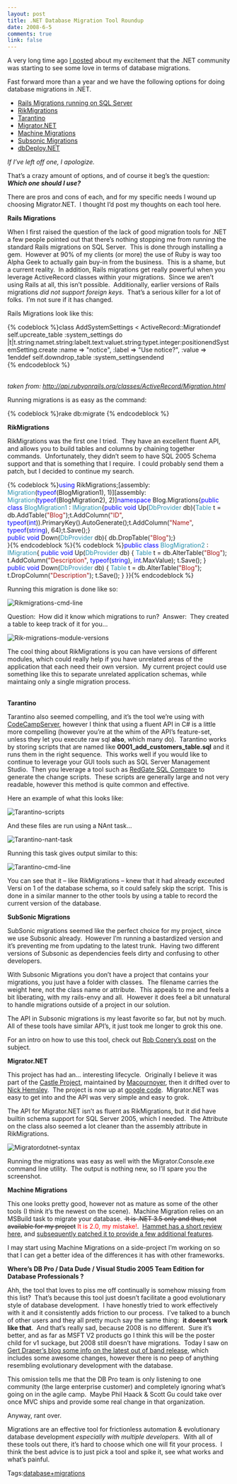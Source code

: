 ```yaml
--- 
layout: post
title: .NET Database Migration Tool Roundup
date: 2008-6-5
comments: true
link: false
---
```

<p>A very long time ago <a href="http://www.flux88.com/DatabaseMigrationsForNET.aspx" target="_blank">I posted</a> about my excitement that the .NET community was starting to see some love in terms of database migrations.</p><p>Fast forward more than a year and we have the following options for doing database migrations in .NET.</p><ul><li><a href="http://wiki.rubyonrails.org/rails/pages/HowtoConnectToMicrosoftSQLServer" target="_blank">Rails Migrations running on SQL Server</a></li><li><a href="http://www.rikware.com/RikMigrations.html" target="_blank">RikMigrations</a></li><li><a href="http://code.google.com/p/tarantino/" target="_blank">Tarantino</a></li><li><a href="http://code.google.com/p/migratordotnet/" target="_blank">Migrator.NET</a></li><li><a href="http://blog.eleutian.com/2008/04/25/AFirstLookAtMachineMigrations.aspx" target="_blank">Machine Migrations</a><a href="http://blog.eleutian.com/2008/04/25/AFirstLookAtMachineMigrations.aspx" target="_blank"></a></li><li><a href="http://blog.wekeroad.com/2007/10/03/subsonic-migrate-me/" target="_blank">Subsonic Migrations</a></li><li><a href="http://dbdeploy.com/2007/09/25/dbdeploynet-v10-officially-released/" target="_blank">dbDeploy.NET</a></li></ul><p><em>If I’ve left off one, I apologize.</em></p><p>That’s a crazy amount of options, and of course it beg’s the question: <strong><em>Which one should I use?</em></strong></p><p>There are pros and cons of each, and for my specific needs I wound up choosing Migrator.NET.&nbsp; I thought I’d post my thoughts on each tool here.</p><p><strong>Rails Migrations</strong></p><p>When I first raised the question of the lack of good migration tools for .NET a few people pointed out that there’s nothing stopping me from running the standard Rails migrations on SQL Server.&nbsp; This is done through installing a gem.&nbsp; However at 90% of my clients (or more) the use of Ruby is way too Alpha Geek to actually gain buy-in from the business.&nbsp; This is a shame, but a current reality.&nbsp; In addition, Rails migrations get really powerful when you leverage ActiveRecord classes within your migrations.&nbsp; Since we aren’t using Rails at all, this isn’t possible.&nbsp; Additionally, earlier versions of Rails migrations <em>did not support foreign keys</em>.&nbsp; That’s a serious killer for a lot of folks.&nbsp; I’m not sure if it has changed.</p><p>Rails Migrations look like this:</p>{% codeblock %}class AddSystemSettings &lt; ActiveRecord::Migrationdef self.upcreate_table :system_settings do |t|t.string:namet.string:labelt.text:valuet.string:typet.integer:positionendSystemSetting.create :name =&gt; "notice", :label =&gt; "Use notice?", :value =&gt; 1enddef self.downdrop_table :system_settingsendend<br>{% endcodeblock %}<p><br><em>taken from: <a href="http://api.rubyonrails.org/classes/ActiveRecord/Migration.html">http://api.rubyonrails.org/classes/ActiveRecord/Migration.html</a></em> </p><p>Running migrations is as easy as the command: </p>{% codeblock %}rake db:migrate&nbsp;{% endcodeblock %}<p><strong>RikMigrations</strong></p><p>RikMigrations was the first one I tried.&nbsp; They have an excellent fluent API, and allows you to build tables and columns by chaining together commands.&nbsp; Unfortunately, they didn’t seem to have SQL 2005 Schema support and that is something that I require.&nbsp; I could probably send them a patch, but I decided to continue my search.</p>{% codeblock %}<span style="color: blue;">using </span>RikMigrations;[assembly: <span style="color: rgb(43, 145, 175);">Migration</span>(<span style="color: blue;">typeof</span>(BlogMigration1), 1)][assembly: <span style="color: rgb(43, 145, 175);">Migration</span>(<span style="color: blue;">typeof</span>(BlogMigration2), 2)]<span style="color: blue;">namespace </span>Blog.Migrations{<span style="color: blue;">public class </span><span style="color: rgb(43, 145, 175);">BlogMigration1 </span>: <span style="color: rgb(43, 145, 175);">IMigration</span>{<span style="color: blue;"></span><span style="color: blue;">public void </span>Up(<span style="color: rgb(43, 145, 175);">DbProvider </span>db){<span style="color: rgb(43, 145, 175);">Table </span>t = db.AddTable(<span style="color: rgb(163, 21, 21);">"Blog"</span>);t.AddColumn(<span style="color: rgb(163, 21, 21);">"ID"</span>, <span style="color: blue;">typeof</span>(<span style="color: blue;">int</span>)).PrimaryKey().AutoGenerate();t.AddColumn(<span style="color: rgb(163, 21, 21);">"Name"</span>, <span style="color: blue;">typeof</span>(<span style="color: blue;">string</span>), 64);t.Save();}<span style="color: blue;"><br></span><span style="color: blue;">public void </span>Down(<span style="color: rgb(43, 145, 175);">DbProvider </span>db){ db.DropTable(<span style="color: rgb(163, 21, 21);">"Blog"</span>);}<br>}<span style="color: blue;"></span>{% endcodeblock %}{% codeblock %}<span style="color: blue;">public class </span><span style="color: rgb(43, 145, 175);">BlogMigration2 </span>: <span style="color: rgb(43, 145, 175);">IMigration</span>{<span style="color: blue;"></span><span style="color: blue;"> public void </span>Up(<span style="color: rgb(43, 145, 175);">DbProvider </span>db) {<span style="color: rgb(43, 145, 175);"> Table </span>t = db.AlterTable(<span style="color: rgb(163, 21, 21);">"Blog"</span>); t.AddColumn(<span style="color: rgb(163, 21, 21);">"Description"</span>, <span style="color: blue;">typeof</span>(<span style="color: blue;">string</span>), <span style="color: blue;">int</span>.MaxValue); t.Save(); }<span style="color: blue;"> <br> public void </span>Down(<span style="color: rgb(43, 145, 175);">DbProvider </span>db) {<span style="color: rgb(43, 145, 175);"> Table </span>t = db.AlterTable(<span style="color: rgb(163, 21, 21);">"Blog"</span>); t.DropColumn(<span style="color: rgb(163, 21, 21);">"Description"</span>); t.Save(); }<font color="#0000ff"> </font>}}{% endcodeblock %}<p>Running this migration is done like so:</p><p><img src="/images/rikmigrations_2Dcmd_2Dline_small_.jpg" alt="Rikmigrations-cmd-line"  border="0" /></p><p>Question:&nbsp; How did it know which migrations to run?&nbsp; Answer:&nbsp; They created a table to keep track of it for you…</p><p><img src="/images/rik_2Dmigrations_2Dmodule_2Dversions_small_.jpg" alt="Rik-migrations-module-versions"  border="0" /></p><p>The cool thing about RikMigrations is you can have versions of different modules, which could really help if you have unrelated areas of the application that each need their own version.&nbsp; My current project could use something like this to separate unrelated application schemas, while maintaing only a single migration process.</p><p><br><strong>Tarantino</strong></p><p>Tarantino also seemed compelling, and it’s the tool we’re using with <a href="http://codecampserver.org/" target="_blank">CodeCampServer</a>, however I think that using a fluent API in C# is a little more compelling (however you’re at the whim of the API’s feature-set, unless they let you execute raw sql <strong>also</strong>, which many do).&nbsp; Tarantino works by storing scripts that are named like&nbsp;<strong>0001_add_customers_table.sql</strong> and it runs them in the right sequence.&nbsp; This works well if you would like to continue to leverage your GUI tools such as SQL Server Management Studio.&nbsp; Then you leverage a tool such as <a href="http://www.red-gate.com/" target="_blank">RedGate SQL Compare</a>&nbsp;to generate the change scripts.&nbsp; These scripts are generally large and not very readable, however this method is quite common and effective.</p><p>Here an example of what this looks like:</p><p><img src="/images/tarantino_2Dscripts_small_.jpg" alt="Tarantino-scripts"  border="0" /></p><p>And these files are run using a NAnt task…</p><p><img src="/images/tarantino_2Dnant_2Dtask_small_.jpg" alt="Tarantino-nant-task"  border="0" /></p><p>Running this task gives output similar to this:</p><p><img src="/images/tarantino_2Dcmd_2Dline_small_.jpg" alt="Tarantino-cmd-line"  border="0" /></p><p>You can see that it – like RikMigrations – knew that it had already exceuted Versi
on 1 of the database schema, so it could safely skip the script.&nbsp; This is done in a similar manner to the other tools by using a table to record the current version of the database.</p><p><strong>SubSonic Migrations</strong></p><p>SubSonic migrations seemed like the perfect choice for my project, since we use Subsonic already.&nbsp; However I’m running a bastardized version and it’s preventing me from updating to the latest trunk.&nbsp; Having two different versions of Subsonic as dependencies feels dirty and confusing to other developers.</p><p>With Subsonic Migrations you don’t have a project that contains your migrations, you just have a folder with classes.&nbsp; The filename carries the weight here, not the class name or attribute.&nbsp; This appeals to me and feels a bit liberating, with my rails-envy and all.&nbsp; However it does feel a bit unnatural to handle migrations outside of a project in our solution.</p><p>The API in Subsonic migrations is my least favorite so far, but not by much.&nbsp; All of these tools have similar API’s, it just took me longer to grok this one.</p><p>For an intro on how to use this tool, check out <a href="http://blog.wekeroad.com/2007/10/03/subsonic-migrate-me/" target="_blank">Rob Conery’s post</a> on the subject.</p><p><strong>Migrator.NET</strong></p><p>This project has had an… interesting lifecycle.&nbsp; Originally I believe it was part of the <a href="http://castleproject.org/" target="_blank">Castle Project</a>, maintained by <a href="http://macournoyer.wordpress.com/2007/09/18/the-migrations-for-net-project-is-not-dead-yet/" target="_blank">Macournoyer</a>, then it drifted over to <a href="http://monkeyb.wordpress.com/2007/09/18/maintaining-migratornet/" target="_blank">Nick Hemsley</a>.&nbsp; The project is now up at <a href="http://code.google.com/p/migratordotnet/" target="_blank">google code</a>.&nbsp; Migrator.NET was easy to get into and the API was very simple and easy to grok.</p><p>The API for Migrator.NET isn’t as fluent as RikMigrations, but it did have builtin schema support for SQL Server 2005, which I needed.&nbsp; The Attribute on the class also seemed a lot cleaner than the assembly attribute in RikMigrations.</p><p><img src="/images/migratordotnet_2Dsyntax_.png" alt="Migratordotnet-syntax"  border="0" /></p><p>Running the migrations was easy as well with the Migrator.Console.exe command line utility.&nbsp; The output is nothing new, so I’ll spare you the screenshot.</p><p><strong>Machine Migrations</strong></p><p>This one looks pretty good, however not as mature as some of the other tools (I think it’s the newest on the scene).&nbsp; Machine Migration relies on an MSBuild task to migrate your database.&nbsp;<strike> It is .NET 3.5 only and thus, not available for my project</strike> <font color="#ff0000">It is 2.0, my mistake!</font>.&nbsp; <a href="http://hammett.castleproject.org/?p=290" target="_blank">Hammet has a short review here</a>, and <a href="http://hammett.castleproject.org/?p=292" target="_blank">subsequently patched it to provide a few additional features</a>.</p><p>I may start using Machine Migrations on a side-project I’m working on so that I can get a better idea of the differences it has with other frameworks.</p><p><strong>Where’s DB Pro / Data Dude / Visual Studio 2005 Team Edition for Database Professionals ?</strong></p><p>Ahh, the tool that loves to piss me off continually is somehow missing from this list?&nbsp; That’s because this tool just doesn’t facilitate a good evolutionary style of database development.&nbsp; I have honestly tried to work effectively with it&nbsp;and it consistently adds friction to our process.&nbsp; I’ve talked to a bunch of other users and they all pretty much say the same thing:&nbsp; <strong>it doesn’t work like that</strong>.&nbsp; And that’s really sad, because 2008 is no different.&nbsp; Sure it’s better, and as far as MSFT V2 products go I think this will be the poster child for v1 suckage, but 2008 still doesn’t have migrations.&nbsp; Today I saw on <a href="http://blogs.msdn.com/gertd/archive/2008/06/03/vsts-2008-database-edition-gdr-june-ctp.aspx" target="_blank">Gert Draper’s blog some info on the latest out of band release</a>, which includes some awesome changes, however there is no peep of anything resembling evolutionary development with the database.</p><p>This omission tells me that the DB Pro team is only listening to one community (the large enterprise customer) and completely ignoring what’s going on in the agile camp.&nbsp; Maybe Phil Haack &amp; Scott Gu could take over once MVC ships and provide some real change in that organization.</p><p>Anyway, rant over.</p><p>Migrations are an effective tool for frictionless automation &amp; evolutionary database development <em>especially with multiple developers.&nbsp; </em>With all of these tools out there, it’s hard to choose which one will fit your process.&nbsp; I think the best advice is to just pick a tool and spike it, see what works and what’s painful.</p><div class="bjtags">Tags:<a rel="tag" href="http://technorati.com/tag/database+migrations">database+migrations</a></div>
